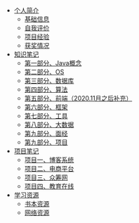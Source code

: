 <!--
 * @Description: 
 * @Date: 2019-08-05 11:57:02
 * @LastEditors: Please set LastEditors
 * @LastEditTime: 2020-04-16 14:36:28
 -->
<!-- * [全部目录](/)-->
* [个人简介](./authorintroducer.md)
  * [基础信息](https://codefool0307.github.io/JavaScholar/#/authorintroducer?id=font-colorff0000%e4%b8%aafont-colorbf0040%e4%ba%bafont-color7f0080%e7%ae%80font-color3f00c0%e4%bb%8b)
  * [自我评价](https://codefool0307.github.io/JavaScholar/#/authorintroducer?id=font-colorfc0200%e5%9f%bafont-colorbc0740%e7%a1%80font-color7c0780%e4%bf%a1font-color3c07c0%e6%81%af)
  * [项目经验](https://codefool0307.github.io/JavaScholar/#/authorintroducer?id=%e9%a1%b9%e7%9b%ae%e7%bb%8f%e9%aa%8c)
  * [获奖情况](https://codefool0307.github.io/JavaScholar/#/authorintroducer?id=%e8%8e%b7%e5%a5%96%e6%83%85%e5%86%b5)
* [知识笔记]()
  * [第一部分、Java概念](/0.mindmaster/1.jpg)
  * [第二部分、OS]()
  * [第三部分、数据库]()
  * [第四部分、算法]()
  * [第五部分、前端（2020.11月之后补充）]()
  * [第六部分、框架]()
  * [第七部分、工具]()
  * [第八部分、大数据]()
  * [第九部分、面经]()
  * [第九部分、项目]()
* [项目笔记](/项目笔记/)
  * [项目一、博客系统]()
  * [项目二、电商平台]()
  * [项目三、众筹网]()
  * [项目四、教育在线]()
* [学习资源](/学习资源.md)
  * [书本资源]()
  * [网络资源]()